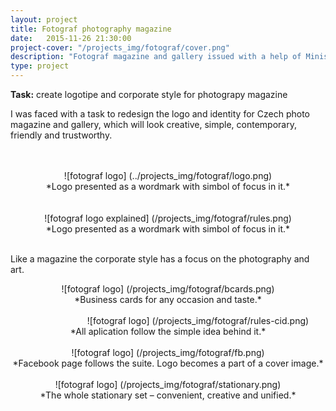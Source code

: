 ```yaml
---
layout: project
title: Fotograf photography magazine
date:   2015-11-26 21:30:00
project-cover: "/projects_img/fotograf/cover.png"
description: "Fotograf magazine and gallery issued with a help of Ministers of Culture of Czech Republic."
type: project
---
```


**Task:** create logotipe and corporate style for photograpy magazine
</br>

I was faced with a task to redesign the logo and identity for Czech photo magazine and gallery, which will look creative, simple, contemporary, friendly and trustworthy.
</br>
</br>
</br>
<center style="max-width:600px; margin: 0 auto;">![fotograf logo] (../projects_img/fotograf/logo.png)</center>

<center>*Logo presented as a wordmark with simbol of focus in it.*</center>
</br>
</br>

<center style="max-width:500px; margin: 0 auto;">![fotograf logo explained] (/projects_img/fotograf/rules.png)</center>

<center>*Logo presented as a wordmark with simbol of focus in it.*</center>

</br>

Like a magazine the corporate style has a focus on the photography and art.

<center>![fotograf logo] (/projects_img/fotograf/bcards.png)</center>

<center>*Business cards for any occasion and taste.*</center>
</br>

<center style="width:600px;">![fotograf logo] (/projects_img/fotograf/rules-cid.png)</center>

<center>*All aplication follow the simple idea behind it.*</center>

</br>

<center>![fotograf logo] (/projects_img/fotograf/fb.png)</center>

<center>*Facebook page follows the suite. Logo becomes a part of a cover image.*</center>

</br>

<center>![fotograf logo] (/projects_img/fotograf/stationary.png)</center>

<center>*The whole stationary set – convenient, creative and unified.*</center>








